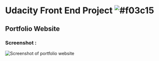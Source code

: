 # Udacity Front End Project ![#f03c15](https://placehold.it/15/f03c15/000000?text=+) 
## Portfolio Website

### Screenshot : 

![ Screenshot of portfolio website](http://i.prntscr.com/SRKmDP05Rwy8YtNLei3A_w.png)
